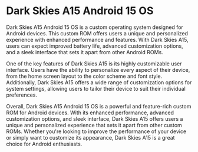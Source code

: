 # Dark Skies A15 Android 15 OS

Dark Skies A15 Android 15 OS is a custom operating system designed for Android devices. This custom ROM offers users a unique and personalized experience with enhanced performance and features. With Dark Skies A15, users can expect improved battery life, advanced customization options, and a sleek interface that sets it apart from other Android ROMs.

One of the key features of Dark Skies A15 is its highly customizable user interface. Users have the ability to personalize every aspect of their device, from the home screen layout to the color scheme and font style. Additionally, Dark Skies A15 offers a wide range of customization options for system settings, allowing users to tailor their device to suit their individual preferences.

Overall, Dark Skies A15 Android 15 OS is a powerful and feature-rich custom ROM for Android devices. With its enhanced performance, advanced customization options, and sleek interface, Dark Skies A15 offers users a unique and personalized experience that sets it apart from other custom ROMs. Whether you're looking to improve the performance of your device or simply want to customize its appearance, Dark Skies A15 is a great choice for Android enthusiasts.
